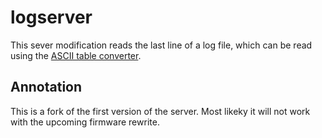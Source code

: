 # logserver #

This sever modification reads the last line of a log file, which can be
read using the
[ASCII table converter](https://github.com/mupfelofen-de/SNESoIP/tree/testing/snes/ascii).


## Annotation ##

This is a fork of the first version of the server.  Most likeky it will not
work with the upcoming firmware rewrite.
